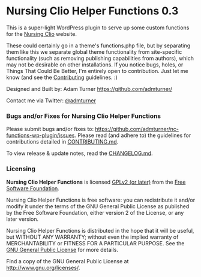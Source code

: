 # Nursing Clio Helper Functions 0.3

This is a super-light WordPress plugin to serve up some custom functions for the [Nursing Clio](http://nursingclio.org) website.

These could certainly go in a theme's functions.php file, but by separating them like this we separate global theme functionality from site-specific functionality (such as removing publishing capabilities from authors), which may not be desirable on other installations. If you notice bugs, holes, or Things That Could Be Better, I'm entirely open to contribution. Just let me know (and see the [Contributing](https://github.com/admturner/nc-functions-wp-plugin/blob/master/CONTRIBUTING.md) guidelines. :)

Designed and Built by: Adam Turner
<https://github.com/admturner/>

Contact me via Twitter: [@admturner](https://twitter.com/admturner)

### Bugs and/or Fixes for Nursing Clio Helper Functions

Please submit bugs and/or fixes to: <https://github.com/admturner/nc-functions-wp-plugin/issues>. Please read (and adhere to) the guidelines for contributions detailed in [CONTRIBUTING.md](https://github.com/admturner/nc-functions-wp-plugin/blob/master/CONTRIBUTING.md).

To view release & update notes, read the [CHANGELOG.md](https://github.com/admturner/nc-functions-wp-plugin/blob/master/CHANGELOG.md).

### Licensing

**Nursing Clio Helper Functions** is licensed [GPLv2 (or later)](https://wordpress.org/about/gpl/) from the [Free Software Foundation](http://www.fsf.org/).

Nursing Clio Helper Functions is free software: you can redistribute it and/or modify it under the terms of the GNU General Public License as published by the Free Software Foundation, either version 2 of the License, or any later version.

Nursing Clio Helper Functions is distributed in the hope that it will be useful, but WITHOUT ANY WARRANTY; without even the implied warranty of MERCHANTABILITY or FITNESS FOR A PARTICULAR PURPOSE.  See the [GNU General Public License](http://www.gnu.org/licenses/gpl.html) for more details.

Find a copy of the GNU General Public License at <http://www.gnu.org/licenses/>.
